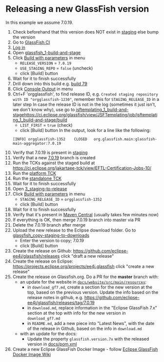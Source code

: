 # Releasing a new GlassFish version

In this example we assume 7.0.19.

1. Check beforehand that this version does NOT exist in [staging](https://jakarta.oss.sonatype.org/content/repositories/staging/org/glassfish/main/distributions/glassfish/) else bump the version
2. Go to [GlassFish CI](https://ci.eclipse.org/glassfish/)
3. [Log in](https://ci.eclipse.org/glassfish/login?from=%2Fglassfish%2F)
4. Open [glassfish_1-build-and-stage](https://ci.eclipse.org/glassfish/view/GlassFish/job/glassfish_1-build-and-stage/)
5. Click [Build with parameters](https://ci.eclipse.org/glassfish/view/GlassFish/job/glassfish_1-build-and-stage//build) in menu 
    - `RELEASE_VERSION` = `7.0.19`
    - `USE_STAGING_REPO` = `false` (uncheck)
    - click [Build] button
6. Wait for it to finish successfully
7. Drill down into this build e.g. [build 79](https://ci.eclipse.org/glassfish/view/GlassFish/job/glassfish_1-build-and-stage/79/)
8. Click [Console Output](https://ci.eclipse.org/glassfish/view/GlassFish/job/glassfish_1-build-and-stage/79/console) in menu
9. Ctrl+F 'orgglassfish', to find release ID, e.g. `Created staging repository with ID "orgglassfish-1230"`, remember this for `STAGING_RELEASE_ID` in a later step
   In case the release ID is not in the log (sometimes it just isn't, we don't know why), use
   go to [jsftemplating_1_build-and-stage]()https://ci.eclipse.org/glassfish/view/JSFTemplating/job/jsftemplating_1_build-and-stage/build
    - `LIST_FIRST` = `true` (check)
    - click [Build] button
   In the output, look for a line like the following:
   ```
   [INFO] orgglassfish-1352    CLOSED   org.glassfish.main:glassfish-main-aggregator:7.0.19
   ```
10. Verify that 7.0.19 is present in [staging](https://jakarta.oss.sonatype.org/content/repositories/staging/org/glassfish/main/distributions/glassfish/)
11. Verify that a new [7.0.19](https://github.com/eclipse-ee4j/glassfish/tree/7.0.19-BRANCH) branch is created 
12. Run the TCKs against the staged build at https://ci.eclipse.org/jakartaee-tck/view/EFTL-Certification-Jobs-10/
13. Run the [platform TCK](https://ci.eclipse.org/jakartaee-tck/view/EFTL-Certification-Jobs-10/job/10/job/eftl-jakartaeetck-run-100/)
14. Run the [standalone TCK](https://ci.eclipse.org/jakartaee-tck/view/EFTL-Certification-Jobs-10/job/eftl-jakartaeetck-run-standalone/)
15. Wait for it to finish successfully
16. Open [3_staging-to-release](https://ci.eclipse.org/glassfish/job/3_glassfish-staging-to-release/)
17. Click [Build with parameters](https://ci.eclipse.org/glassfish/job/3_glassfish-staging-to-release/build) in menu
    - `STAGING_RELEASE_ID` = `orgglassfish-1352`
    - click [Build] button
18. Wait for it to finish successfully
19. Verify that it's present in [Maven Central](https://repo1.maven.org/maven2/org/glassfish/main/distributions/glassfish/) (usually takes few minutes now)
20. If everything is OK, then merge 7.0.19 branch into master via PR
21. Delete the 7.0.19 branch after merge
22. Upload the new release to the Eclipse download folder. 
    Go to [glassfish_copy-staging-to-downloads](https://ci.eclipse.org/glassfish/job/glassfish-website-publish-zips-from-staging/)
    - Enter the version to copy; 7.0.19
    - click [Build] button 
23. Create the release on Github: https://github.com/eclipse-ee4j/glassfish/releases click "draft a new release"
24. Create the release on Eclipse: https://projects.eclipse.org/projects/ee4j.glassfish click "create a new release"
25. Create the release on Glassfish.org. Do a PR for the **master** branch with: 
    -  an update for the website in [`docs/website/src/main/resources`](https://github.com/eclipse-ee4j/glassfish/tree/master/docs/website/src/main/resources):
        - in `download_gf7.md`, create a section for the new version at the top, based on the previous version. Update the info based on the release notes in github, e.g. https://github.com/eclipse-ee4j/glassfish/releases/tag/7.0.19
        - in `download.md`, replace information in the "Eclipse GlassFish 7.x" section at the top with info for the new version in `download_gf7.md`
        - in `README.md`, add a new piece into "Latest News", with the date of the release in Github, based on the info in `download.md`
    - with an update for the docs:
        - Update the property `glassfish.version.7x` with the released version in [docs/pom.xml](https://github.com/eclipse-ee4j/glassfish/blob/master/docs/pom.xml)  
26. Create a new Eclipse GlassFish Docker Image - follow [Eclipse GlassFish Docker Image Wiki](https://github.com/eclipse-ee4j/glassfish.docker/wiki/How-To-Release)
